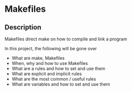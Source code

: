 # Makefiles
## Description

Makefiles direct make on how to compile and link a program

In this project, the following will be gone over

* What are make, Makefiles
* When, why and how to use Makefiles
* What are a rules and how to set and use them
* What are explicit and implicit rules
* What are the most common / useful rules
* What are variables and how to set and use them

